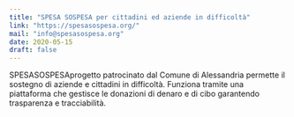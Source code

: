 ```yaml
---
title: "SPESA SOSPESA per cittadini ed aziende in difficoltà"
link: "https://spesasospesa.org/"
mail: "info@spesasospesa.org"
date: 2020-05-15
draft: false
---
```


SPESASOSPESAprogetto patrocinato dal Comune di Alessandria permette il sostegno di aziende e cittadini in difficoltà. Funziona tramite una piattaforma che gestisce le donazioni di denaro e di cibo garantendo trasparenza e tracciabilità.
